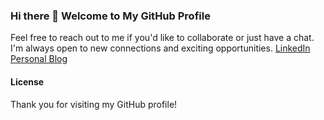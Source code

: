 ### Hi there 👋 Welcome to My GitHub Profile
Feel free to reach out to me if you'd like to collaborate or just have a chat. I'm always open to new connections and exciting opportunities.
[LinkedIn](https://www.linkedin.com/in/anush-chakhoyan/)
[Personal Blog](https://medium.com/@anushchakhoyan)

#### License
Thank you for visiting my GitHub profile!


